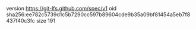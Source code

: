 version https://git-lfs.github.com/spec/v1
oid sha256:ee782c5739d1c5b7290cc597b89604cde9b35a09bf81454a5eb7f8437f40c3fc
size 191
